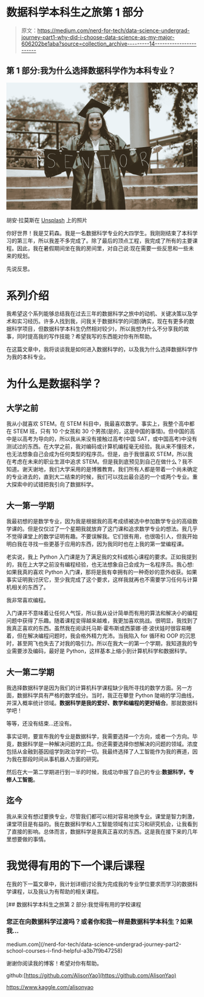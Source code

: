 # 数据科学本科生之旅第 1 部分

> 原文：<https://medium.com/nerd-for-tech/data-science-undergrad-journey-part1-why-did-i-choose-data-science-as-my-major-606202be1aba?source=collection_archive---------14----------------------->

## 第 1 部分:我为什么选择数据科学作为本科专业？

![](img/fd900a92379649e6ff7f9bacee70170d.png)

胡安·拉莫斯在 [Unsplash](https://unsplash.com?utm_source=medium&utm_medium=referral) 上的照片

你好世界！我是艾莉森。我是一名数据科学专业的大四学生。我刚刚结束了本科学习的第三年，所以我差不多完成了。除了最后的顶点工程，我完成了所有的主要课程。因此，我在暑假期间坐在我的房间里，对自己说:现在需要一些反思和一些未来的规划。

先说反思。

# 系列介绍

我希望这个系列能够总结我在过去三年的数据科学之旅中的动机、关键决策以及学术和实习经历。许多人找到我，问我关于数据科学的问题(确实，现在有更多的数据科学项目，但数据科学本科生仍然相对较少)，所以我想为什么不分享我的故事，同时提高我的写作技能？希望我写的东西能对你有所帮助。

在这篇文章中，我将谈谈我是如何进入数据科学的，以及我为什么选择数据科学作为我的本科专业。

# 为什么是数据科学？

## 大学之前

我从小就喜欢 STEM。在 STEM 科目中，我最喜欢数学。事实上，我整个高中都在 STEM 班，只有 10 个女孩和 30 个男孩(是的，这是中国的事情)。但中国的高中是以高考为导向的，所以我从来没有接触过高考(中国 SAT，或中国高考)中没有测试过的东西。在大学之前，我对编码或计算机编程毫无经验。我从来不懂技术，也无法想象自己会成为任何类型的程序员。但是，由于我很喜欢 STEM，所以我在考虑在未来的职业生涯中追求 STEM。但是我到底预见到自己在做什么？我不知道。谢天谢地，我们大学采用的是博雅教育。我们所有人都是带着一个尚未确定的专业进去的，直到大二结束的时候，我们可以找出最合适的一个或两个专业。重大探索中的试错把我引向了数据科学。

## 大一第一学期

我最初想的是数学专业，因为我是根据我的高考成绩被选中参加数学专业的高级数学课的。但是仅仅过了一个星期我就放弃了这门课和追求数学专业的想法。我几乎不觉得课堂上的数学证明有趣。不要误解我。它们很有用，也很吸引人，但我开始明白我在寻找一些更基于应用的东西，因为我同时也在上我的第一堂编程课。

老实说，我上 Python 入门课是为了满足我的文科或核心课程的要求。正如我提到的，我在上大学之前没有编程经验，也无法想象自己会成为一名程序员。我心想:如果我真的喜欢 Python 入门课，那将是我有幸拥有的一种奇妙的意外收获。如果事实证明我讨厌它，至少我完成了这个要求，这样我就再也不需要学习任何与计算机相关的东西了。

我非常喜欢编程。

入门课并不意味着让任何人气馁，所以我从设计简单而有用的算法和解决小的编程问题中获得了乐趣。随着课程变得越来越难，我更加喜欢挑战。很明显，我找到了我真正喜欢的东西。虽然我在阅读托马斯·霍布斯或西蒙娜·德·波伏娃时很容易睡着，但在解决编程问题时，我会格外精力充沛。当我陷入 for 循环和 OOP 的沉思时，甚至网飞也失去了对我的吸引力。所以在我大一的第一个学期，我知道我的专业需要涉及编码，最好是 Python，这样基本上缩小到计算机科学和数据科学。

## 大一第二学期

我选择数据科学是因为我们的计算机科学课程缺少我所寻找的数学方面。另一方面，数据科学具有严格的数学成分。当时，我正在攀登 Python 陡峭的学习曲线，并深入概率统计领域。**数据科学是我的爱好、数学和编程的更好结合**。那就数据科学吧！

等等，还没有结束…还没有。

事实证明，要宣布我的专业是数据科学，我需要选择一个方向，或者一个方向。毕竟，数据科学是一种解决问题的工具。你还需要选择你想解决的问题的领域。浓度包括从金融到基因组学到政治学的一切。我最终选择了人工智能作为我的赛道，因为我在那段时间从事机器人方面的研究。

然后在大一第二学期进行到一半的时候，我成功申报了自己的专业:**数据科学，专修人工智能**。

## 迄今

我从来没有想过要换专业，尽管我们都可以相对容易地换专业。课堂是智力刺激，课堂项目是有益的。我在数据科学和人工智能领域有过实习和研究机会，让我看到了直接的影响。总体而言，数据科学是我真正喜欢的东西。这是我在接下来的几年里想要做的事情。

# 我觉得有用的下一个课后课程

在我的下一篇文章中，我计划详细讨论我为完成我的专业学位要求而学习的数据科学课程，以及我认为有帮助的相关课程。

[](/nerd-for-tech/data-science-undergrad-journey-part2-school-courses-i-find-helpful-a3b7f9b47258) [## 数据科学本科生之旅第 2 部分:我觉得有用的学校课程

### 您正在向数据科学过渡吗？或者你和我一样是数据科学本科生？如果我…

medium.com](/nerd-for-tech/data-science-undergrad-journey-part2-school-courses-i-find-helpful-a3b7f9b47258) 

谢谢你阅读我的博客！希望对你有帮助。

github:[https://github.com/AlisonYao](https://github.com/AlisonYao)

https://www.kaggle.com/alisonyao
